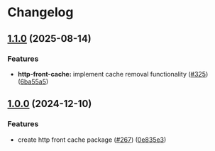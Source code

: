 # Changelog

## [1.1.0](https://github.com/juntossomosmais/time-out-market/compare/http-front-cache-v1.0.0...http-front-cache-v1.1.0) (2025-08-14)


### Features

* **http-front-cache:** implement cache removal functionality ([#325](https://github.com/juntossomosmais/time-out-market/issues/325)) ([6ba55a5](https://github.com/juntossomosmais/time-out-market/commit/6ba55a5a19e3f6fd4503bae0688d1c96d0c1ac36))

## [1.0.0](https://github.com/juntossomosmais/time-out-market/compare/http-front-cache-v0.0.1...http-front-cache-v0.1.0) (2024-12-10)

### Features

* create http front cache package ([#267](https://github.com/juntossomosmais/time-out-market/issues/267)) ([0e835e3](https://github.com/juntossomosmais/time-out-market/commit/0e835e3b2c2cc25418abc4fb91530ded5a605e67))
